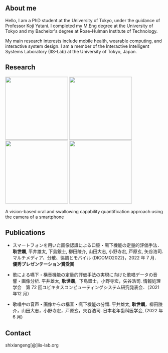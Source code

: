 ## About me
Hello, I am a PhD student at the University of Tokyo, under the guidance of Professor Koji Yatani. I completed my M.Eng degree at the University of Tokyo and my Bachelor's degree at Rose-Hulman Institute of Technology.

My main research interests include mobile health, wearable computing, and interactive system design. I am a member of the Interactive Intelligent Systems Laboratory (IIS-Lab) at the University of Tokyo, Japan.

## Research
<p float="left">
<img src="https://user-images.githubusercontent.com/65922267/194699528-2bb076c5-1089-49b7-a218-2f18a22b3461.png" width="200"/>
<img src="https://user-images.githubusercontent.com/65922267/194699616-18d62e43-c70b-4d07-9f12-1ef0dd0352d0.png" width="200"/>
<img src="https://user-images.githubusercontent.com/65922267/194699620-07d806c4-f21e-4204-81bf-e0b4d89bd24f.png" width="200"/>
<img src="https://user-images.githubusercontent.com/65922267/194699624-754f916d-4f61-4de1-be3a-d7f4c9afa248.png" width="200"/>
 </p>

A vision-based oral and swallowing capability quantification approach using the camera of a smartphone

## Publications
- スマートフォンを用いた画像認識による口腔・嚥下機能の定量的評価手法． **耿世嫻**, 平井雄太, 下島銀士, 柳田陵介, 山田大志, 小野寺宏, 戸原玄, 矢谷浩司. マルチメディア、分散、協調とモバイル (DICOMO2022)，2022 年 7 月．**優秀プレゼンテーション賞受賞**

- 歌による嚥下・構音機能の定量的評価手法の実現に向けた歌唱データの音響・画像分析. 平井雄太, **耿世嫻**，下島銀士，小野寺宏，矢谷浩司. 情報処理学会　第 72 回ユビキタスコンピューティングシステム研究発表会．（2021年12 月）

- 歌唱中の音声・画像からの構音・嚥下機能の分類. 平井雄太, **耿世嫻**，柳田陵介，山田大志，小野寺宏，戸原玄，矢谷浩司. 日本老年歯科医学会, (2022 年 6 月)

## Contact
shixiangeng[@]iis-lab.org
